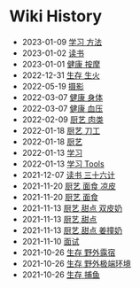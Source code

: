 # Wiki History

- 2023-01-09        [学习 方法](/0096_学习_方法)
- 2023-01-02        [读书](/0095_读书)
- 2023-01-01        [健康 按摩](/0094_健康_按摩)
- 2022-12-31        [生存 生火](/0093_生存_生火)
- 2022-05-19        [摄影](/0089_摄影)
- 2022-03-07        [健康 身体](/0087_健康_身体)
- 2022-03-07        [健康 血压](/0088_健康_血压)
- 2022-02-09        [厨艺 肉类](/0086_厨艺_肉类)
- 2022-01-18        [厨艺 刀工](/0085_厨艺_刀工)
- 2022-01-18        [厨艺](/0084_厨艺)
- 2022-01-13        [学习](/0082_学习)
- 2022-01-13        [学习 Tools](/0083_学习_Tools)
- 2021-12-07        [读书 三十六计](/0081_读书_三十六计)
- 2021-11-20        [厨艺 面食 凉皮](/0080_厨艺_面食_凉皮)
- 2021-11-20        [厨艺 面食](/0079_厨艺_面食)
- 2021-11-13        [厨艺 甜点 双皮奶](/0077_厨艺_甜点_双皮奶)
- 2021-11-13        [厨艺 甜点](/0076_厨艺_甜点)
- 2021-11-13        [厨艺 甜点 姜撞奶](/0078_厨艺_甜点_姜撞奶)
- 2021-11-10        [面试](/0075_面试)
- 2021-10-26        [生存 野外露宿](/0074_生存_野外露宿)
- 2021-10-26        [生存 野外极端环境](/0072_生存_野外极端环境)
- 2021-10-26        [生存 捕鱼](/0073_生存_捕鱼)
